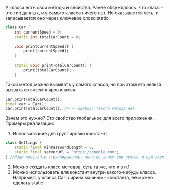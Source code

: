 
У класса есть свои методы и свойства. Ранее обсуждалось, что класс - это тип данных, и у самого класса ничего нет. Но оказывается есть, и записывается оно через ключевое слово static:  
```dart
class Car {  
	int currentSpeed = 0;  
	static int totalCarCount = 0;  
  
	void printCurrentSpeed() {  
		print(currentSpeed);  
	}  
  
	static void printTotalCarCount() {  
		print(totalCarCount);  
	}  
```
  
Такой метод можно вызывать у самого класса, но при этом его нельзя вызвать из экземпляров класса:
```dart
Car.printTotalCarCount();  
final car = Car();  
car.printTotalCarCount(); //<-- ошибка, такого метода нет  
```
Зачем это нужно? Это свойство глобальное для всего приложения.  Примеры реализации:
1) Использование для группировки констант:  
```dart 
class Settings {  
	static final minPasswordLength = 6;  
	static final serverUrl = "https://google.com";  
} //Наши константы сгруппированны, понятно зачем они нужны, и при этом не нужно создавать экземпляр класса, чтобы получить к ним доступ  
```
2) Можно создать класс методов, суть та же, что и в п.1  
3) Можно использовать для констант внутри какого-нибудь класса. Например, у класса Car ширина машины - константа, её можно сделать static  